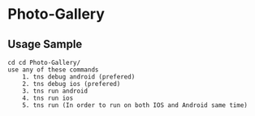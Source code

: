 # Photo-Gallery 

## Usage Sample

```
cd cd Photo-Gallery/
use any of these commands
    1. tns debug android (prefered)
    2. tns debug ios (prefered)
    3. tns run android
    4. tns run ios
    5. tns run (In order to run on both IOS and Android same time)
```